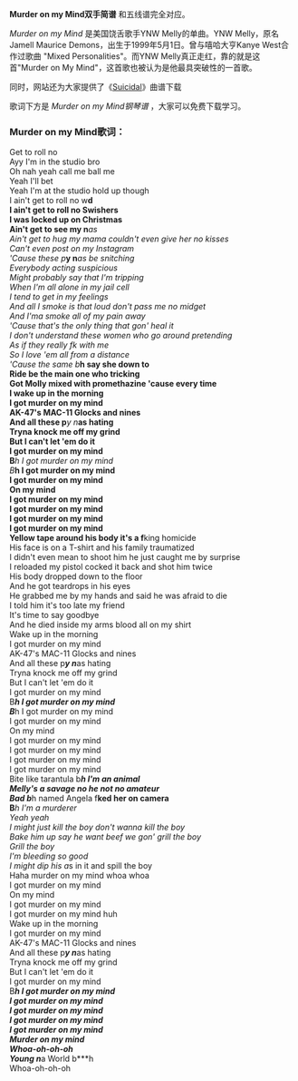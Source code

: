 

**Murder on my Mind双手简谱** 和五线谱完全对应。

_Murder on my Mind_ 是美国饶舌歌手YNW Melly的单曲。YNW Melly，原名Jamell Maurice
Demons，出生于1999年5月1日。曾与嘻哈大亨Kanye West合作过歌曲 "Mixed Personalities"。而YNW
Melly真正走红，靠的就是这首"Murder on My Mind"，这首歌也被认为是他最具突破性的一首歌。

同时，网站还为大家提供了《[Suicidal](Music-11107-Suicidal-YNW-Melly.html "Suicidal")》曲谱下载

歌词下方是 _Murder on my Mind钢琴谱_ ，大家可以免费下载学习。

### Murder on my Mind歌词：

Get to roll no  
Ayy I'm in the studio bro  
Oh nah yeah call me ball me  
Yeah I'll bet  
Yeah I'm at the studio hold up though  
I ain't get to roll no w**d  
I ain't get to roll no Swishers  
I was locked up on Christmas  
Ain't get to see my n***as  
Ain't get to hug my mama couldn't even give her no kisses  
Can't even post on my Instagram  
'Cause these p***y n***as be snitching  
Everybody acting suspicious  
Might probably say that I'm tripping  
When I'm all alone in my jail cell  
I tend to get in my feelings  
And all I smoke is that loud don't pass me no midget  
And I'ma smoke all of my pain away  
'Cause that's the only thing that gon' heal it  
I don't understand these women who go around pretending  
As if they really f**k with me  
So I love 'em all from a distance  
'Cause the same b***h say she down to  
Ride be the main one who tricking  
Got Molly mixed with promethazine 'cause every time  
I wake up in the morning  
I got murder on my mind  
AK-47's MAC-11 Glocks and nines  
And all these p***y n***as hating  
Tryna knock me off my grind  
But I can't let 'em do it  
I got murder on my mind  
B***h I got murder on my mind  
B***h I got murder on my mind  
I got murder on my mind  
On my mind  
I got murder on my mind  
I got murder on my mind  
I got murder on my mind  
I got murder on my mind  
Yellow tape around his body it's a f**king homicide  
His face is on a T-shirt and his family traumatized  
I didn't even mean to shoot him he just caught me by surprise  
I reloaded my pistol cocked it back and shot him twice  
His body dropped down to the floor  
And he got teardrops in his eyes  
He grabbed me by my hands and said he was afraid to die  
I told him it's too late my friend  
It's time to say goodbye  
And he died inside my arms blood all on my shirt  
Wake up in the morning  
I got murder on my mind  
AK-47's MAC-11 Glocks and nines  
And all these p***y n***as hating  
Tryna knock me off my grind  
But I can't let 'em do it  
I got murder on my mind  
B***h I got murder on my mind  
B***h I got murder on my mind  
I got murder on my mind  
On my mind  
I got murder on my mind  
I got murder on my mind  
I got murder on my mind  
I got murder on my mind  
Bite like tarantula b***h I'm an animal  
Melly's a savage no he not no amateur  
Bad b***h named Angela f**ked her on camera  
B***h I'm a murderer  
Yeah yeah  
I might just kill the boy don't wanna kill the boy  
Bake him up say he want beef we gon' grill the boy  
Grill the boy  
I'm bleeding so good  
I might dip his a*s in it and spill the boy  
Haha murder on my mind whoa whoa  
I got murder on my mind  
On my mind  
I got murder on my mind  
I got murder on my mind huh  
Wake up in the morning  
I got murder on my mind  
AK-47's MAC-11 Glocks and nines  
And all these p***y n***as hating  
Tryna knock me off my grind  
But I can't let 'em do it  
I got murder on my mind  
B***h I got murder on my mind  
I got murder on my mind  
I got murder on my mind  
I got murder on my mind  
I got murder on my mind  
Murder on my mind  
Whoa-oh-oh-oh  
Young n***a World b***h  
Whoa-oh-oh-oh

